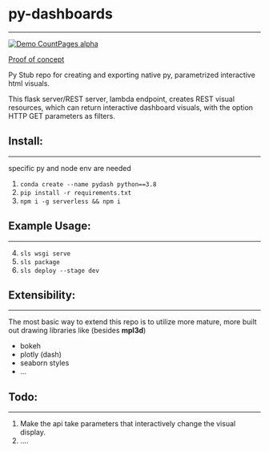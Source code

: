 # py-dashboards
---
[![Demo CountPages alpha](https://i.imgur.com/ICsrMgj.gif)](https://i.imgur.com/zqFdv3J.mp4)

[Proof of concept]()

Py Stub repo for creating and exporting native py, parametrized interactive html visuals.

This flask server/REST server, lambda endpoint, creates REST visual resources, which can return interactive dashboard visuals,
with the option HTTP GET parameters as filters.

## Install:
---
specific py and node env are needed

1. `conda create --name pydash python==3.8`
2. `pip install -r requirements.txt`
3. `npm i -g serverless && npm i`

## Example Usage:
---

4. `sls wsgi serve`
5. `sls package`
6. `sls deploy --stage dev`

## Extensibility:
---

The most basic way to extend this repo is to utilize more mature, more built out drawing libraries like (besides **mpl3d**)

- bokeh
- plotly (dash)
- seaborn styles
- ...

## Todo:
---

1. Make the api take parameters that interactively change the visual display.
2. ....


